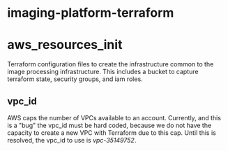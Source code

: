 # imaging-platform-terraform
# aws_resources_init
Terraform configuration files to create the infrastructure common to the image processing infrastructure. This includes a bucket to capture terraform state, security groups, and iam roles.

## vpc_id

AWS caps the number of VPCs available to an account. Currently, and this is a "bug" the vpc_id must be hard coded, because we do not have the capacity to create a new VPC with Terraform due to this cap. Until this is resolved, the vpc_id to use is *vpc-35149752*.
